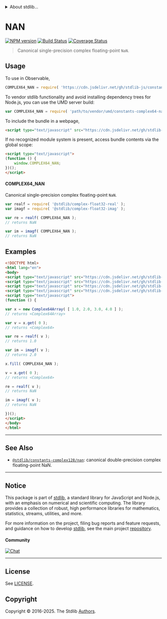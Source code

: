 <!--

@license Apache-2.0

Copyright (c) 2024 The Stdlib Authors.

Licensed under the Apache License, Version 2.0 (the "License");
you may not use this file except in compliance with the License.
You may obtain a copy of the License at

   http://www.apache.org/licenses/LICENSE-2.0

Unless required by applicable law or agreed to in writing, software
distributed under the License is distributed on an "AS IS" BASIS,
WITHOUT WARRANTIES OR CONDITIONS OF ANY KIND, either express or implied.
See the License for the specific language governing permissions and
limitations under the License.

-->


<details>
  <summary>
    About stdlib...
  </summary>
  <p>We believe in a future in which the web is a preferred environment for numerical computation. To help realize this future, we've built stdlib. stdlib is a standard library, with an emphasis on numerical and scientific computation, written in JavaScript (and C) for execution in browsers and in Node.js.</p>
  <p>The library is fully decomposable, being architected in such a way that you can swap out and mix and match APIs and functionality to cater to your exact preferences and use cases.</p>
  <p>When you use stdlib, you can be absolutely certain that you are using the most thorough, rigorous, well-written, studied, documented, tested, measured, and high-quality code out there.</p>
  <p>To join us in bringing numerical computing to the web, get started by checking us out on <a href="https://github.com/stdlib-js/stdlib">GitHub</a>, and please consider <a href="https://opencollective.com/stdlib">financially supporting stdlib</a>. We greatly appreciate your continued support!</p>
</details>

# NAN

[![NPM version][npm-image]][npm-url] [![Build Status][test-image]][test-url] [![Coverage Status][coverage-image]][coverage-url] <!-- [![dependencies][dependencies-image]][dependencies-url] -->

> Canonical single-precision complex floating-point `NaN`.



<section class="usage">

## Usage

To use in Observable,

```javascript
COMPLEX64_NAN = require( 'https://cdn.jsdelivr.net/gh/stdlib-js/constants-complex64-nan@umd/browser.js' )
```

To vendor stdlib functionality and avoid installing dependency trees for Node.js, you can use the UMD server build:

```javascript
var COMPLEX64_NAN = require( 'path/to/vendor/umd/constants-complex64-nan/index.js' )
```

To include the bundle in a webpage,

```html
<script type="text/javascript" src="https://cdn.jsdelivr.net/gh/stdlib-js/constants-complex64-nan@umd/browser.js"></script>
```

If no recognized module system is present, access bundle contents via the global scope:

```html
<script type="text/javascript">
(function () {
    window.COMPLEX64_NAN;
})();
</script>
```

#### COMPLEX64_NAN

Canonical single-precision complex floating-point `NaN`.

```javascript
var realf = require( '@stdlib/complex-float32-real' );
var imagf = require( '@stdlib/complex-float32-imag' );

var re = realf( COMPLEX64_NAN );
// returns NaN

var im = imagf( COMPLEX64_NAN );
// returns NaN
```

</section>

<!-- /.usage -->

<section class="examples">

## Examples

<!-- eslint no-undef: "error" -->

```html
<!DOCTYPE html>
<html lang="en">
<body>
<script type="text/javascript" src="https://cdn.jsdelivr.net/gh/stdlib-js/complex-float32-real@umd/browser.js"></script>
<script type="text/javascript" src="https://cdn.jsdelivr.net/gh/stdlib-js/complex-float32-imag@umd/browser.js"></script>
<script type="text/javascript" src="https://cdn.jsdelivr.net/gh/stdlib-js/array-complex64@umd/browser.js"></script>
<script type="text/javascript" src="https://cdn.jsdelivr.net/gh/stdlib-js/constants-complex64-nan@umd/browser.js"></script>
<script type="text/javascript">
(function () {

var x = new Complex64Array( [ 1.0, 2.0, 3.0, 4.0 ] );
// returns <Complex64Array>

var v = x.get( 0 );
// returns <Complex64>

var re = realf( v );
// returns 1.0

var im = imagf( v );
// returns 2.0

x.fill( COMPLEX64_NAN );

v = x.get( 0 );
// returns <Complex64>

re = realf( v );
// returns NaN

im = imagf( v );
// returns NaN

})();
</script>
</body>
</html>
```

</section>

<!-- /.examples -->

<!-- Section for related `stdlib` packages. Do not manually edit this section, as it is automatically populated. -->

<section class="related">

* * *

## See Also

-   <span class="package-name">[`@stdlib/constants-complex128/nan`][@stdlib/constants/complex128/nan]</span><span class="delimiter">: </span><span class="description">canonical double-precision complex floating-point NaN.</span>

</section>

<!-- /.related -->

<!-- Section for all links. Make sure to keep an empty line after the `section` element and another before the `/section` close. -->


<section class="main-repo" >

* * *

## Notice

This package is part of [stdlib][stdlib], a standard library for JavaScript and Node.js, with an emphasis on numerical and scientific computing. The library provides a collection of robust, high performance libraries for mathematics, statistics, streams, utilities, and more.

For more information on the project, filing bug reports and feature requests, and guidance on how to develop [stdlib][stdlib], see the main project [repository][stdlib].

#### Community

[![Chat][chat-image]][chat-url]

---

## License

See [LICENSE][stdlib-license].


## Copyright

Copyright &copy; 2016-2025. The Stdlib [Authors][stdlib-authors].

</section>

<!-- /.stdlib -->

<!-- Section for all links. Make sure to keep an empty line after the `section` element and another before the `/section` close. -->

<section class="links">

[npm-image]: http://img.shields.io/npm/v/@stdlib/constants-complex64-nan.svg
[npm-url]: https://npmjs.org/package/@stdlib/constants-complex64-nan

[test-image]: https://github.com/stdlib-js/constants-complex64-nan/actions/workflows/test.yml/badge.svg?branch=main
[test-url]: https://github.com/stdlib-js/constants-complex64-nan/actions/workflows/test.yml?query=branch:main

[coverage-image]: https://img.shields.io/codecov/c/github/stdlib-js/constants-complex64-nan/main.svg
[coverage-url]: https://codecov.io/github/stdlib-js/constants-complex64-nan?branch=main

<!--

[dependencies-image]: https://img.shields.io/david/stdlib-js/constants-complex64-nan.svg
[dependencies-url]: https://david-dm.org/stdlib-js/constants-complex64-nan/main

-->

[chat-image]: https://img.shields.io/gitter/room/stdlib-js/stdlib.svg
[chat-url]: https://app.gitter.im/#/room/#stdlib-js_stdlib:gitter.im

[stdlib]: https://github.com/stdlib-js/stdlib

[stdlib-authors]: https://github.com/stdlib-js/stdlib/graphs/contributors

[umd]: https://github.com/umdjs/umd
[es-module]: https://developer.mozilla.org/en-US/docs/Web/JavaScript/Guide/Modules

[deno-url]: https://github.com/stdlib-js/constants-complex64-nan/tree/deno
[deno-readme]: https://github.com/stdlib-js/constants-complex64-nan/blob/deno/README.md
[umd-url]: https://github.com/stdlib-js/constants-complex64-nan/tree/umd
[umd-readme]: https://github.com/stdlib-js/constants-complex64-nan/blob/umd/README.md
[esm-url]: https://github.com/stdlib-js/constants-complex64-nan/tree/esm
[esm-readme]: https://github.com/stdlib-js/constants-complex64-nan/blob/esm/README.md
[branches-url]: https://github.com/stdlib-js/constants-complex64-nan/blob/main/branches.md

[stdlib-license]: https://raw.githubusercontent.com/stdlib-js/constants-complex64-nan/main/LICENSE

<!-- <related-links> -->

[@stdlib/constants/complex128/nan]: https://github.com/stdlib-js/constants-complex128-nan/tree/umd

<!-- </related-links> -->

</section>

<!-- /.links -->
